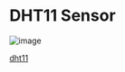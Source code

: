 # DHT11 Sensor

![image](https://github.com/user-attachments/assets/911fce35-49cb-4bf3-a2b0-6f1d4f15ead1)

[dht11](https://docs.micropython.org/en/latest/esp8266/tutorial/dht.html)
